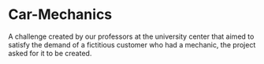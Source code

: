 # Car-Mechanics
A challenge created by our professors at the university center that aimed to satisfy the demand of a fictitious customer who had a mechanic, the project asked for it to be created.
